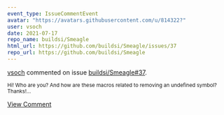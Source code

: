 ```yaml
---
event_type: IssueCommentEvent
avatar: "https://avatars.githubusercontent.com/u/814322?"
user: vsoch
date: 2021-07-17
repo_name: buildsi/Smeagle
html_url: https://github.com/buildsi/Smeagle/issues/37
repo_url: https://github.com/buildsi/Smeagle
---
```


<a href='https://github.com/vsoch' target='_blank'>vsoch</a> commented on issue <a href='https://github.com/buildsi/Smeagle/issues/37' target='_blank'>buildsi/Smeagle#37</a>.

<small>Hi! Who are you? And how are these macros related to removing an undefined symbol? Thanks!...</small>

<a href='https://github.com/buildsi/Smeagle/issues/37' target='_blank'>View Comment</a>